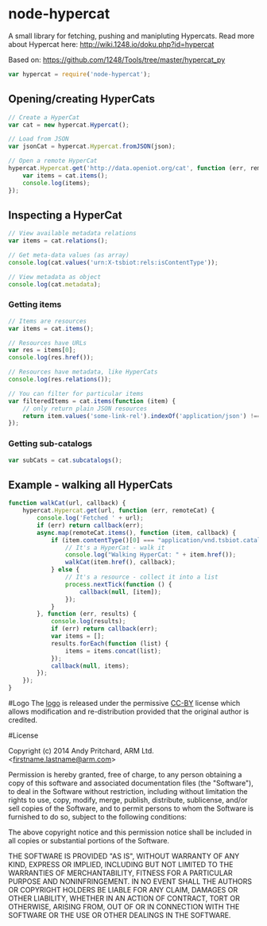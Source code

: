 # node-hypercat

A small library for fetching, pushing and manipluting Hypercats. Read more about Hypercat here: <http://wiki.1248.io/doku.php?id=hypercat>

Based on: https://github.com/1248/Tools/tree/master/hypercat_py

```javascript
var hypercat = require('node-hypercat');
```

## Opening/creating HyperCats

```javascript
// Create a HyperCat
var cat = new hypercat.Hypercat();

// Load from JSON
var jsonCat = hypercat.Hypercat.fromJSON(json);

// Open a remote HyperCat
hypercat.Hypercat.get('http://data.openiot.org/cat', function (err, remoteCat) {
    var items = cat.items();
    console.log(items);
});
```

## Inspecting a HyperCat

```javascript
// View available metadata relations
var items = cat.relations();

// Get meta-data values (as array)
console.log(cat.values('urn:X-tsbiot:rels:isContentType'));

// View metadata as object
console.log(cat.metadata);
```

### Getting items

```javascript
// Items are resources
var items = cat.items();

// Resources have URLs
var res = items[0];
console.log(res.href());

// Resources have metadata, like HyperCats
console.log(res.relations());

// You can filter for particular items
var filteredItems = cat.items(function (item) {
    // only return plain JSON resources
    return item.values('some-link-rel').indexOf('application/json') !== -1;
});
```

### Getting sub-catalogs

```javascript
var subCats = cat.subcatalogs();
```

## Example - walking all HyperCats

```javascript
function walkCat(url, callback) {
    hypercat.Hypercat.get(url, function (err, remoteCat) {
        console.log('Fetched ' + url);
        if (err) return callback(err);
        async.map(remoteCat.items(), function (item, callback) {
            if (item.contentType()[0] === "application/vnd.tsbiot.catalogue+json") {
                // It's a HyperCat - walk it
                console.log("Walking HyperCat: " + item.href());
                walkCat(item.href(), callback);
            } else {
                // It's a resource - collect it into a list
                process.nextTick(function () {
                    callback(null, [item]);
                });
            }
        }, function (err, results) {
            console.log(results);
            if (err) return callback(err);
            var items = [];
            results.forEach(function (list) {
                items = items.concat(list);
            });
            callback(null, items);
        });
    });
}
```

#Logo
The [logo](https://github.com/ARM-RD/node-hypercat/blob/master/logo/hypercat.svg) is released under the permissive [CC-BY](http://creativecommons.org/licenses/by/4.0/legalcode) license which allows modification and re-distribution provided that the original author is credited.



#License

Copyright (c) 2014 Andy Pritchard, ARM Ltd. &lt;firstname.lastname@arm.com&gt;
 
Permission is hereby granted, free of charge, to any person obtaining a copy
of this software and associated documentation files (the "Software"), to deal
in the Software without restriction, including without limitation the rights
to use, copy, modify, merge, publish, distribute, sublicense, and/or sell
copies of the Software, and to permit persons to whom the Software is
furnished to do so, subject to the following conditions:

The above copyright notice and this permission notice shall be included in
all copies or substantial portions of the Software.

THE SOFTWARE IS PROVIDED "AS IS", WITHOUT WARRANTY OF ANY KIND, EXPRESS OR
IMPLIED, INCLUDING BUT NOT LIMITED TO THE WARRANTIES OF MERCHANTABILITY,
FITNESS FOR A PARTICULAR PURPOSE AND NONINFRINGEMENT. IN NO EVENT SHALL THE
AUTHORS OR COPYRIGHT HOLDERS BE LIABLE FOR ANY CLAIM, DAMAGES OR OTHER
LIABILITY, WHETHER IN AN ACTION OF CONTRACT, TORT OR OTHERWISE, ARISING FROM,
OUT OF OR IN CONNECTION WITH THE SOFTWARE OR THE USE OR OTHER DEALINGS IN
THE SOFTWARE.

